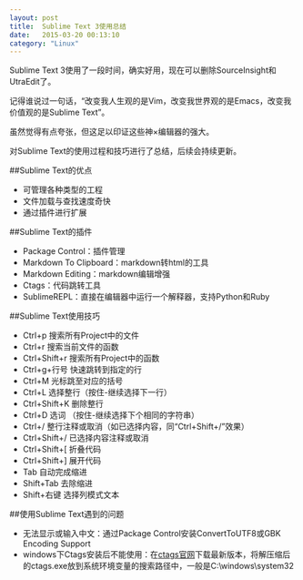 ```yaml
---
layout: post
title:  Sublime Text 3使用总结
date:   2015-03-20 00:13:10
category: "Linux"
---
```


Sublime Text 3使用了一段时间，确实好用，现在可以删除SourceInsight和UtraEdit了。

记得谁说过一句话，“改变我人生观的是Vim，改变我世界观的是Emacs，改变我价值观的是Sublime Text”。

虽然觉得有点夸张，但这足以印证这些神×编辑器的强大。

对Sublime Text的使用过程和技巧进行了总结，后续会持续更新。


##Sublime Text的优点
* 可管理各种类型的工程
* 文件加载与查找速度奇快
* 通过插件进行扩展

##Sublime Text的插件
* Package Control：插件管理
* Markdown To Clipboard：markdown转html的工具
* Markdown Editing：markdown编辑增强
* Ctags：代码跳转工具
* SublimeREPL：直接在编辑器中运行一个解释器，支持Python和Ruby

##Sublime Text使用技巧
* Ctrl+p  搜索所有Project中的文件
* Ctrl+r  搜索当前文件的函数
* Ctrl+Shift+r  搜索所有Project中的函数
* Ctrl+g+行号  快速跳转到指定的行
* Ctrl+M 光标跳至对应的括号
* Ctrl+L 选择整行（按住-继续选择下一行）
* Ctrl+Shift+K 删除整行
* Ctrl+D 选词 （按住-继续选择下个相同的字符串）
* Ctrl+/ 整行注释或取消（如已选择内容，同“Ctrl+Shift+/”效果）
* Ctrl+Shift+/ 已选择内容注释或取消
* Ctrl+Shift+[ 折叠代码
* Ctrl+Shift+] 展开代码
* Tab 自动完成缩进
* Shift+Tab 去除缩进
* Shift+右键   选择列模式文本

##使用Sublime Text遇到的问题
* 无法显示或输入中文：通过Package Control安装ConvertToUTF8或GBK Encoding Support
* windows下Ctags安装后不能使用：在[ctags官网](http://ctags.sourceforge.net/)下载最新版本，将解压缩后的ctags.exe放到系统环境变量的搜索路径中，一般是C:\windows\system32
